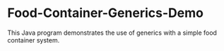 # Food-Container-Generics-Demo
This Java program demonstrates the use of generics with a simple food container system.
